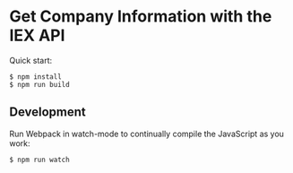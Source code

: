 # Get Company Information with the IEX API

Quick start:

```
$ npm install
$ npm run build
````

## Development

Run Webpack in watch-mode to continually compile the JavaScript as you work:

```
$ npm run watch
```
